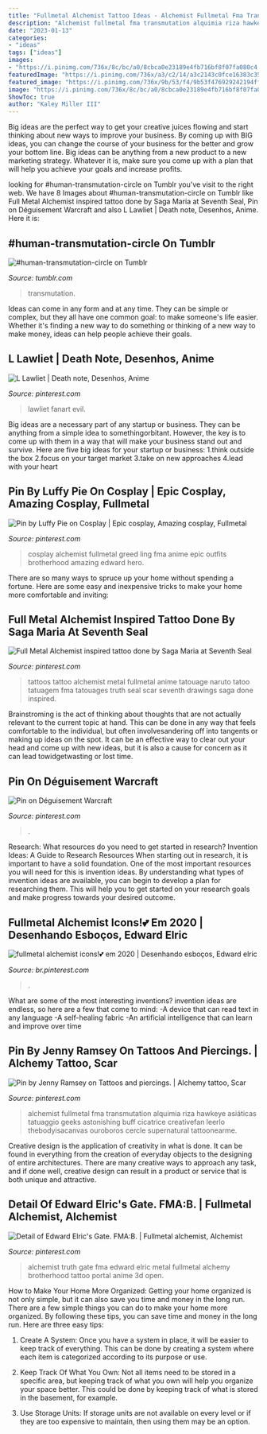 ```yaml
---
title: "Fullmetal Alchemist Tattoo Ideas - Alchemist Fullmetal Fma Transmutation Alquimia Riza Hawkeye Asiáticas Tatuaggio Geeks Astonishing Buff Cicatrice Creativefan Leerlo Thebodyisacanvas Ouroboros Cercle Supernatural Tattoonearme"
description: "Alchemist fullmetal fma transmutation alquimia riza hawkeye asiáticas tatuaggio geeks astonishing buff cicatrice creativefan leerlo thebodyisacanvas ouroboros cercle supernatural tattoonearme"
date: "2023-01-13"
categories:
- "ideas"
tags: ["ideas"]
images:
- "https://i.pinimg.com/736x/8c/bc/a0/8cbca0e23189e4fb716bf8f07fa080c4.jpg"
featuredImage: "https://i.pinimg.com/736x/a3/c2/14/a3c2143c0fce16383c3515976158469c--cosplay-dress-cosplay-outfits.jpg"
featured_image: "https://i.pinimg.com/736x/9b/53/f4/9b53f476929242194ffdaa1e8774728e--circle-tattoos-cartoon-tattoos.jpg"
image: "https://i.pinimg.com/736x/8c/bc/a0/8cbca0e23189e4fb716bf8f07fa080c4.jpg"
ShowToc: true
author: "Kaley Miller III"
---
```



Big ideas are the perfect way to get your creative juices flowing and start thinking about new ways to improve your business. By coming up with BIG ideas, you can change the course of your business for the better and grow your bottom line. Big ideas can be anything from a new product to a new marketing strategy. Whatever it is, make sure you come up with a plan that will help you achieve your goals and increase profits.

	

		
looking for #human-transmutation-circle on Tumblr you've visit to the right web. We have 8 Images about #human-transmutation-circle on Tumblr like Full Metal Alchemist inspired tattoo done by Saga Maria at Seventh Seal, Pin on Déguisement Warcraft and also L Lawliet | Death note, Desenhos, Anime. Here it is:
		
    
## #human-transmutation-circle On Tumblr

<img loading=lazy src="https://64.media.tumblr.com/bb54b5cc05ca003efa76ba563561ea50/tumblr_msabqqTAam1qfzx1jo1_500.jpg" onerror="this.onerror=null;this.src='https://tse4.mm.bing.net/th?id=OIP.f3ZNVhKYhXb12qlvaIO0CQHaJ6&amp;pid=15.1';" alt="#human-transmutation-circle on Tumblr">

_Source: tumblr.com_

>transmutation. 

	

Ideas can come in any form and at any time. They can be simple or complex, but they all have one common goal: to make someone's life easier. Whether it's finding a new way to do something or thinking of a new way to make money, ideas can help people achieve their goals.

    
## L Lawliet | Death Note, Desenhos, Anime

<img loading=lazy src="https://i.pinimg.com/736x/c8/c1/71/c8c171340e850c1aa680a6934624fdd9.jpg" onerror="this.onerror=null;this.src='https://tse4.mm.bing.net/th?id=OIP.i7_Lsy0Jbw-MDNo90CJSwwAAAA&amp;pid=15.1';" alt="L Lawliet | Death note, Desenhos, Anime">

_Source: pinterest.com_

>lawliet fanart evil. 

	

Big ideas are a necessary part of any startup or business. They can be anything from a simple idea to somethingorbitant. However, the key is to come up with them in a way that will make your business stand out and survive. Here are five big ideas for your startup or business: 1.think outside the box 2.focus on your target market 3.take on new approaches 4.lead with your heart 
    
## Pin By Luffy Pie On Cosplay | Epic Cosplay, Amazing Cosplay, Fullmetal

<img loading=lazy src="https://i.pinimg.com/736x/a3/c2/14/a3c2143c0fce16383c3515976158469c--cosplay-dress-cosplay-outfits.jpg" onerror="this.onerror=null;this.src='https://tse2.mm.bing.net/th?id=OIP.g_h9S7Nm-miBA9yryz8PEgHaGU&amp;pid=15.1';" alt="Pin by Luffy Pie on Cosplay | Epic cosplay, Amazing cosplay, Fullmetal">

_Source: pinterest.com_

>cosplay alchemist fullmetal greed ling fma anime epic outfits brotherhood amazing edward hero. 

	

There are so many ways to spruce up your home without spending a fortune. Here are some easy and inexpensive tricks to make your home more comfortable and inviting:

    
## Full Metal Alchemist Inspired Tattoo Done By Saga Maria At Seventh Seal

<img loading=lazy src="https://i.pinimg.com/736x/8c/bc/a0/8cbca0e23189e4fb716bf8f07fa080c4.jpg" onerror="this.onerror=null;this.src='https://tse2.mm.bing.net/th?id=OIP.1qCfQcwai2Qtjkm4gcQZ5gHaJ3&amp;pid=15.1';" alt="Full Metal Alchemist inspired tattoo done by Saga Maria at Seventh Seal">

_Source: pinterest.com_

>tattoos tattoo alchemist metal fullmetal anime tatouage naruto tatoo tatuagem fma tatouages truth seal scar seventh drawings saga done inspired. 

	

Brainstroming is the act of thinking about thoughts that are not actually relevant to the current topic at hand. This can be done in any way that feels comfortable to the individual, but often involvesandering off into tangents or making up ideas on the spot. It can be an effective way to clear out your head and come up with new ideas, but it is also a cause for concern as it can lead towidgetwasting or lost time.

    
## Pin On Déguisement Warcraft

<img loading=lazy src="https://i.pinimg.com/736x/1c/71/1b/1c711bc397530be829bcb5ae8996a978.jpg" onerror="this.onerror=null;this.src='https://tse4.mm.bing.net/th?id=OIP.WyYebwwePuEvLCKWyHeGkAHaLI&amp;pid=15.1';" alt="Pin on Déguisement Warcraft">

_Source: pinterest.com_

>. 

	

Research: What resources do you need to get started in research?
Invention Ideas: A Guide to Research Resources
When starting out in research, it is important to have a solid foundation. One of the most important resources you will need for this is invention ideas. By understanding what types of invention ideas are available, you can begin to develop a plan for researching them. This will help you to get started on your research goals and make progress towards your desired outcome.

    
## Fullmetal Alchemist Icons!💕 Em 2020 | Desenhando Esboços, Edward Elric

<img loading=lazy src="https://i.pinimg.com/736x/49/ed/66/49ed66ad69c8e5e569aa076b1399c725.jpg" onerror="this.onerror=null;this.src='https://tse1.mm.bing.net/th?id=OIP.3KQVKe8WAfnGcQyGK-fOpgHaHa&amp;pid=15.1';" alt="fullmetal alchemist icons!💕 em 2020 | Desenhando esboços, Edward elric">

_Source: br.pinterest.com_

>. 

	

What are some of the most interesting inventions?
invention ideas are endless, so here are a few that come to mind: 
-A device that can read text in any language 
-A self-healing fabric 
-An artificial intelligence that can learn and improve over time

    
## Pin By Jenny Ramsey On Tattoos And Piercings. | Alchemy Tattoo, Scar

<img loading=lazy src="https://i.pinimg.com/736x/9b/53/f4/9b53f476929242194ffdaa1e8774728e--circle-tattoos-cartoon-tattoos.jpg" onerror="this.onerror=null;this.src='https://tse3.mm.bing.net/th?id=OIP.vnB5BnhjAmQlrfcMEtSF0QHaJ3&amp;pid=15.1';" alt="Pin by Jenny Ramsey on Tattoos and piercings. | Alchemy tattoo, Scar">

_Source: pinterest.com_

>alchemist fullmetal fma transmutation alquimia riza hawkeye asiáticas tatuaggio geeks astonishing buff cicatrice creativefan leerlo thebodyisacanvas ouroboros cercle supernatural tattoonearme. 

	

Creative design is the application of creativity in what is done. It can be found in everything from the creation of everyday objects to the designing of entire architectures. There are many creative ways to approach any task, and if done well, creative design can result in a product or service that is both unique and attractive.

    
## Detail Of Edward Elric&#039;s Gate. FMA:B. | Fullmetal Alchemist, Alchemist

<img loading=lazy src="https://i.pinimg.com/736x/be/42/16/be42166154a50578e1e96e456bb5137e--portal-edward-elric.jpg" onerror="this.onerror=null;this.src='https://tse4.mm.bing.net/th?id=OIP.QMqgRhZhf5GGYD682QfKswHaLD&amp;pid=15.1';" alt="Detail of Edward Elric&#039;s Gate. FMA:B. | Fullmetal alchemist, Alchemist">

_Source: pinterest.com_

>alchemist truth gate fma edward elric metal fullmetal alchemy brotherhood tattoo portal anime 3d open. 

	

How to Make Your Home More Organized: Getting your home organized is not only simple, but it can also save you time and money in the long run.
There are a few simple things you can do to make your home more organized. By following these tips, you can save time and money in the long run. Here are three easy tips:
1. Create A System: Once you have a system in place, it will be easier to keep track of everything. This can be done by creating a system where each item is categorized according to its purpose or use.

2. Keep Track Of What You Own: Not all items need to be stored in a specific area, but keeping track of what you own will help you organize your space better. This could be done by keeping track of what is stored in the basement, for example.

3. Use Storage Units: If storage units are not available on every level or if they are too expensive to maintain, then using them may be an option.

